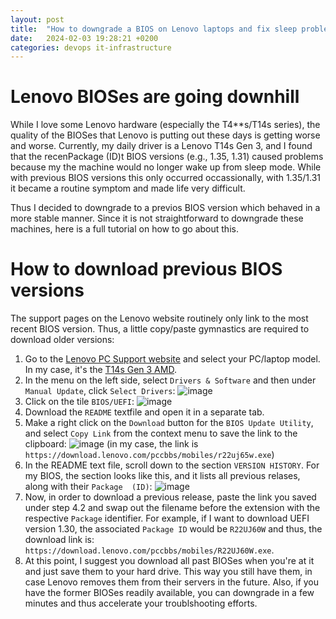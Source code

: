 ```yaml
---
layout: post
title:  "How to downgrade a BIOS on Lenovo laptops and fix sleep problems"
date:   2024-02-03 19:28:21 +0200
categories: devops it-infrastructure
---
```


# Lenovo BIOSes are going downhill
While I love some Lenovo hardware (especially the T4**s/T14s series), the quality of the BIOSes that Lenovo is putting out these days is getting worse and worse. Currently, my daily driver is a Lenovo T14s Gen 3, and I found that the recenPackage  (ID)t BIOS versions (e.g., 1.35, 1.31) caused problems because my the machine would no longer wake up from sleep mode. While with previous BIOS versions this only occurred occassionally, with 1.35/1.31 it became a routine symptom and made life very difficult.

Thus I decided to downgrade to a previos BIOS version which behaved in a more stable manner. Since it is not straightforward to downgrade these machines, here is a full tutorial on how to go about this.

# How to download previous BIOS versions
The support pages on the Lenovo website routinely only link to the most recent BIOS version. Thus, a little copy/paste gymnastics are required to download older versions:
1. Go to the [Lenovo PC Support website](https://pcsupport.lenovo.com) and select your PC/laptop model. In my case, it's the [T14s Gen 3 AMD](https://pcsupport.lenovo.com/cy/en/products/laptops-and-netbooks/thinkpad-t-series-laptops/thinkpad-t14s-gen-3-type-21cq-21cr).
2. In the menu on the left side, select `Drivers & Software` and then under `Manual Update`, click `Select Drivers`:
![image](https://github.com/mdiez/mdiez.github.io/assets/7477044/52b7c1fc-0fb0-4f8b-8953-c2c87bda3c57)
3. Click on the tile `BIOS/UEFI`:
![image](https://github.com/mdiez/mdiez.github.io/assets/7477044/72f7da5b-26fe-4559-bf8a-34d6de20c176)
4. Download the `README` textfile and open it in a separate tab.
5. Make a right click on the `Download` button for the `BIOS Update Utility`, and select `Copy Link` from the context menu to save the link to the clipboard:
![image](https://github.com/mdiez/mdiez.github.io/assets/7477044/816af255-36b9-49bd-8955-83b3b673f231)
(in my case, the link is `https://download.lenovo.com/pccbbs/mobiles/r22uj65w.exe`)
6. In the README text file, scroll down to the section `VERSION HISTORY`. For my BIOS, the section looks like this, and it lists all previous relases, along with their `Package  (ID)`:
![image](https://github.com/mdiez/mdiez.github.io/assets/7477044/5abe7ac0-a8dc-4fc1-9b9b-0cbeafcec04f)
7. Now, in order to download a previous release, paste the link you saved under step 4.2 and swap out the filename before the extension with the respective `Package` identifier. For example, if I want to download UEFI version 1.30, the associated `Package ID` would be `R22UJ60W` and thus, the download link is:
`https://download.lenovo.com/pccbbs/mobiles/R22UJ60W.exe`.
8. At this point, I suggest you download all past BIOSes when you're at it and just save them to your hard drive. This way you still have them, in case Lenovo removes them from their servers in the future. Also, if you have the former BIOSes readily available, you can downgrade in a few minutes and thus accelerate your troublshooting efforts.
